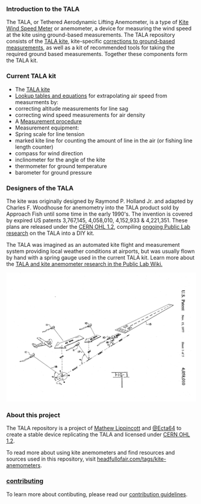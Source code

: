 ### Introduction to the TALA
The TALA, or Tethered Aerodynamic Lifting Anemometer, is a type of [Kite Wind Speed Meter](https://github.com/mathewlippincott/Kite-Wind-Speed-Meter) or anemometer, a device for measuring the wind speed at the kite using ground-based measurements. 
The TALA repository consists of the [TALA kite](TALA_Kite), kite-specific [corrections to ground-based measurements](TALA_Measurement), as well as a kit of recommended tools for taking the required ground based measurements. Together these components form the TALA kit.
 
### Current TALA kit 
* The [TALA kite](TALA_Kite)
* [Lookup tables and equations](TALA_Measurement) for extrapolating air speed from measurments by:
 * correcting altitude measurements for line sag
 * correcting wind speed measurements for air density
* A [Measurement procedure](TALA_Measurement)
* Measurement equipment:
 * Spring scale for line tension
 * marked kite line for counting the amount of line in the air (or fishing line length counter) 
 * compass for wind direction
 * inclinometer for the angle of the kite 
 * thermometer for ground temperature
 * barometer for ground pressure



### Designers of the TALA
The kite was originally designed by Raymond P. Holland Jr. and adapted by Charles F. Woodhouse for anemometry into the TALA product sold by Approach Fish until some time in the early 1990's. The invention is covered by expired US patents 3,767,145, 4,058,010, 4,152,933 & 4,221,351.
	These plans are released under the [CERN OHL 1.2](LICENSE.MD), compiling [ongoing Public Lab research](www.publiclab.org/wiki/kite-anemometers) on the TALA into a DIY kit.
	
The TALA was imagined as an automated kite flight and measurement system providing local weather conditions at airports, but was usually flown by hand with a spring gauge used in the current TALA kit. Learn more about the [TALA and kite anemometer research in the Public Lab Wiki.](https://publiclab.org/wiki/kite-anemometers)

![TALAs at an airport](pics/US4058010-1.png)

### About this project
The TALA repository is a project of [Mathew Lippincott](headfullofair.com) and [@Ecta64](http://publiclab.org/profile/ecta64) to create a stable device replicating the TALA and licensed under [CERN OHL 1.2](LiCENSE.md).

To read more about using kite anemometers and find resources and sources used in this repository, visit [headfullofair.com/tags/kite-anemometers](headfullofair.com/tags/kite-anemometers). 


### [contributing](contributing.md)
To learn more about contibuting, please read our [contribution guidelines](contributing.md).


